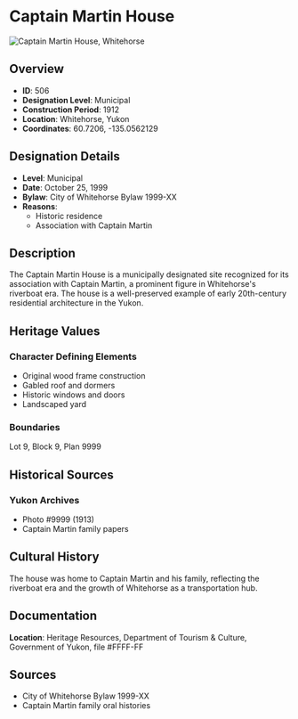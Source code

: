# Captain Martin House

![Captain Martin House, Whitehorse](/images/places/captain-martin-house-1.jpg)

## Overview

- **ID**: 506
- **Designation Level**: Municipal
- **Construction Period**: 1912
- **Location**: Whitehorse, Yukon
- **Coordinates**: 60.7206, -135.0562129

## Designation Details

- **Level**: Municipal
- **Date**: October 25, 1999
- **Bylaw**: City of Whitehorse Bylaw 1999-XX
- **Reasons**:
  - Historic residence
  - Association with Captain Martin

## Description

The Captain Martin House is a municipally designated site recognized for its association with Captain Martin, a prominent figure in Whitehorse's riverboat era. The house is a well-preserved example of early 20th-century residential architecture in the Yukon.

## Heritage Values

### Character Defining Elements

- Original wood frame construction
- Gabled roof and dormers
- Historic windows and doors
- Landscaped yard

### Boundaries

Lot 9, Block 9, Plan 9999

## Historical Sources

### Yukon Archives

- Photo #9999 (1913)
- Captain Martin family papers

## Cultural History

The house was home to Captain Martin and his family, reflecting the riverboat era and the growth of Whitehorse as a transportation hub.

## Documentation

**Location**: Heritage Resources, Department of Tourism & Culture, Government of Yukon, file #FFFF-FF

## Sources

- City of Whitehorse Bylaw 1999-XX
- Captain Martin family oral histories
